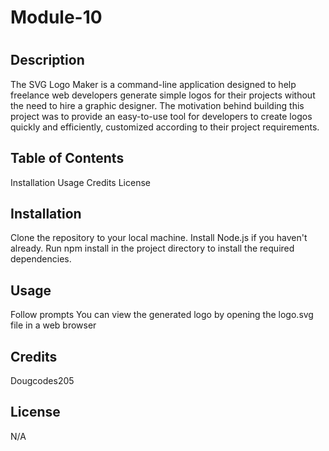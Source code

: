 # Module-10
# <Your-Project-Title>

## Description

The SVG Logo Maker is a command-line application designed to help freelance web developers generate simple logos for their projects without the need to hire a graphic designer. The motivation behind building this project was to provide an easy-to-use tool for developers to create logos quickly and efficiently, customized according to their project requirements.

## Table of Contents

Installation
Usage
Credits
License

## Installation

Clone the repository to your local machine.
Install Node.js if you haven't already.
Run npm install in the project directory to install the required dependencies.

## Usage

Follow prompts
You can view the generated logo by opening the logo.svg file in a web browser

## Credits

Dougcodes205

## License

N/A
